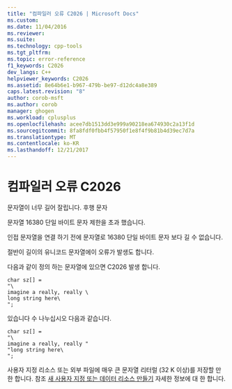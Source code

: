 ```yaml
---
title: "컴파일러 오류 C2026 | Microsoft Docs"
ms.custom: 
ms.date: 11/04/2016
ms.reviewer: 
ms.suite: 
ms.technology: cpp-tools
ms.tgt_pltfrm: 
ms.topic: error-reference
f1_keywords: C2026
dev_langs: C++
helpviewer_keywords: C2026
ms.assetid: 8e64b6e1-b967-479b-be97-d12dc4a8e389
caps.latest.revision: "8"
author: corob-msft
ms.author: corob
manager: ghogen
ms.workload: cplusplus
ms.openlocfilehash: acee7db1513dd3e999a90218ea674930c2a13f1d
ms.sourcegitcommit: 8fa8fdf0fbb4f57950f1e8f4f9b81b4d39ec7d7a
ms.translationtype: MT
ms.contentlocale: ko-KR
ms.lasthandoff: 12/21/2017
---
```

# <a name="compiler-error-c2026"></a>컴파일러 오류 C2026
문자열이 너무 길어 잘립니다. 후행 문자  
  
 문자열 16380 단일 바이트 문자 제한을 초과 했습니다.  
  
 인접 문자열을 연결 하기 전에 문자열로 16380 단일 바이트 문자 보다 길 수 없습니다.  
  
 절반이 길이의 유니코드 문자열에이 오류가 발생도 합니다.  
  
 다음과 같이 정의 하는 문자열에 있으면 C2026 발생 합니다.  
  
```  
char sz[] =  
"\  
imagine a really, really \  
long string here\  
";  
```  
  
 있습니다 수 나누십시오 다음과 같습니다.  
  
```  
char sz[] =  
"\  
imagine a really, really "  
"long string here\  
";  
```  
  
 사용자 지정 리소스 또는 외부 파일에 매우 큰 문자열 리터럴 (32 K 이상)를 저장할 만한 합니다. 참조 [새 사용자 지정 또는 데이터 리소스 만들기](../../windows/creating-a-new-custom-or-data-resource.md) 자세한 정보에 대 한 합니다.